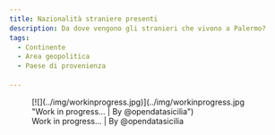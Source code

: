 ```yaml
---
title: Nazionalità straniere presenti
description: Da dove vengono gli stranieri che vivono a Palermo?
tags:
  - Continente
  - Area geopolitica
  - Paese di provenienza
  
---
```



<figure markdown>
[![](../img/workinprogress.jpg)](../img/workinprogress.jpg "Work in progress... | By @opendatasicilia")
  <figcaption>Work in progress... | By @opendatasicilia</figcaption>
</figure>